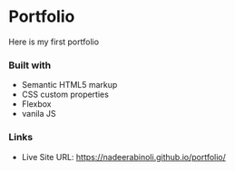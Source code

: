 # Portfolio
Here is my first portfolio


### Built with

- Semantic HTML5 markup
- CSS custom properties
- Flexbox
- vanila JS

  
### Links

- Live Site URL: https://nadeerabinoli.github.io/portfolio/
